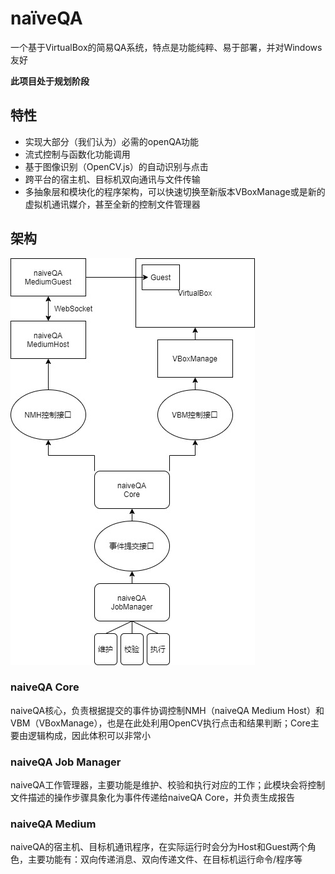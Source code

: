 # naïveQA
一个基于VirtualBox的简易QA系统，特点是功能纯粹、易于部署，并对Windows友好

**此项目处于规划阶段**

## 特性
* 实现大部分（我们认为）必需的openQA功能
* 流式控制与函数化功能调用
* 基于图像识别（OpenCV.js）的自动识别与点击
* 跨平台的宿主机、目标机双向通讯与文件传输
* 多抽象层和模块化的程序架构，可以快速切换至新版本VBoxManage或是新的虚拟机通讯媒介，甚至全新的控制文件管理器

## 架构
![](img/arch.jpg)
### naiveQA Core
naiveQA核心，负责根据提交的事件协调控制NMH（naiveQA Medium Host）和VBM（VBoxManage），也是在此处利用OpenCV执行点击和结果判断；Core主要由逻辑构成，因此体积可以非常小
### naiveQA Job Manager
naiveQA工作管理器，主要功能是维护、校验和执行对应的工作；此模块会将控制文件描述的操作步骤具象化为事件传递给naiveQA Core，并负责生成报告
### naiveQA Medium
naiveQA的宿主机、目标机通讯程序，在实际运行时会分为Host和Guest两个角色，主要功能有：双向传递消息、双向传递文件、在目标机运行命令/程序等